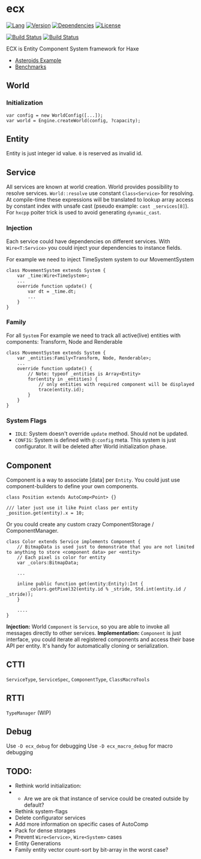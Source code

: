 # ecx

[![Lang](https://img.shields.io/badge/language-haxe-orange.svg)](http://haxe.org)
[![Version](https://img.shields.io/badge/version-v2.0.0-green.svg)](https://github.com/eliasku/ecx)
[![Dependencies](https://img.shields.io/badge/dependencies-none-green.svg)](https://github.com/eliasku/ecx/blob/master/haxelib.json)
[![License](https://img.shields.io/badge/license-MIT-blue.svg)](http://opensource.org/licenses/MIT)

[![Build Status](https://travis-ci.org/eliasku/ecx.svg?branch=master)](https://travis-ci.org/eliasku/ecx)
[![Build Status](https://ci.appveyor.com/api/projects/status/t0ql3d9hjp5f72jt?svg=true)](https://ci.appveyor.com/project/eliasku/ecx)

ECX is Entity Component System framework for Haxe

- [Asteroids Example](https://github.com/eliasku/ecx-richardlord-asteroids)
- [Benchmarks](https://github.com/eliasku/ecx-benchmarks)

## World

### Initialization

```
var config = new WorldConfig([...]);
var world = Engine.createWorld(config, ?capacity);
```

## Entity

Entity is just integer id value. `0` is reserved as invalid id.

## Service

All services are known at world creation. World provides possibility to resolve services. `World::resolve` use constant `Class<Service>` for resolving. At compile-time these expressions will be translated to lookup array access by constant index with unsafe cast (pseudo example: `cast _services[8]`). For `hxcpp` poiter trick is used to avoid generating `dynamic_cast`.

### Injection

Each service could have dependencies on different services. With `Wire<T:Service>` you could inject your dependencies to instance fields.

For example we need to inject TimeSystem system to our MovementSystem
```
class MovementSystem extends System {
    var _time:Wire<TimeSystem>;
    ...
    override function update() {
        var dt = _time.dt;
        ...
    }
}
```

### Family

For all `System`
For example we need to track all active(live) entities with components: Transform, Node and Renderable
```
class MovementSystem extends System {
    var _entities:Family<Transform, Node, Renderable>;
    ...
    override function update() {
        // Note: typeof _entities is Array<Entity>
        for(entity in _entities) {
            // only entities with required component will be displayed
            trace(entity.id);
        }
    }
}
```

### System Flags

* `IDLE`: System doesn't override `update` method. Should not be updated.
* `CONFIG`: System is defined with `@:config` meta. This system is just configurator. It will be deleted after World initialization phase.

## Component

Component is a way to associate [data] per `Entity`. You could just use component-builders to define your own components.

```
class Position extends AutoComp<Point> {}

/// later just use it like Point class per entity
_position.get(entity).x = 10;
```

Or you could create any custom crazy ComponentStorage / ComponentManager.
```
class Color extends Service implements Component {
    // BitmapData is used just to demonstrate that you are not limited to anything to store <component data> per <entity>
    // Each pixel is color for entity
    var _colors:BitmapData;

    ...

    inline public function get(entity:Entity):Int {
        _colors.getPixel32(entity.id % _stride, Std.int(entity.id / _stride));
    }

    ....
}
```

**Injection:** World `Component` is `Service`, so you are able to invoke all messages directly to other services.
**Implementation:** `Component` is just interface, you could iterate all registered components and access their base API per entity. It's handy for automatically cloning or serialization.

## CTTI
`ServiceType`, `ServiceSpec`, `ComponentType`, `ClassMacroTools`

## RTTI
`TypeManager` (WIP)

## Debug

Use `-D ecx_debug` for debugging
Use `-D ecx_macro_debug` for macro debugging

## TODO:

- Rethink world initialization:
- - Are we are ok that instance of service could be created outside by default?
- Rethink system-flags
- Delete configurator services
- Add more information on specific cases of AutoComp<T>
- Pack<T> for dense storages
- Prevent `Wire<Service>`, `Wire<System>` cases
- Entity Generations
- Family entity vector count-sort by bit-array in the worst case?
